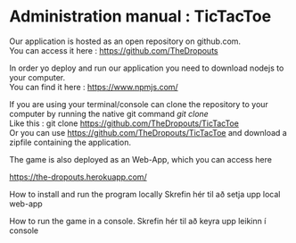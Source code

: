 # Administration manual : TicTacToe
Our application is hosted as an open repository on github.com. <br/>
You can access it here : https://github.com/TheDropouts

In order yo deploy and run our application you need to download nodejs to your computer.<br/>
  You can find it here : https://www.npmjs.com/

If you are using your terminal/console can clone the repository to your computer by running 
the native git command _git clone_ <br/>
Like this : git clone https://github.com/TheDropouts/TicTacToe <br/>
Or you can use https://github.com/TheDropouts/TicTacToe and download a zipfile 
containing the application.

The game is also deployed as an Web-App, which you can access here 

https://the-dropouts.herokuapp.com/


How to install and run the program locally
Skrefin hér til að setja upp local web-app


How to run the game in a console.
Skrefin hér til að keyra upp leikinn í console
